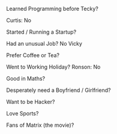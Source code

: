 Learned Programming before Tecky?

Curtis: No

Started / Running a Startup?

Had an unusual Job?  No Vicky

Prefer Coffee or Tea?

Went to Working Holiday?
Ronson: No

Good in Maths?

Desperately need a Boyfriend / Girlfriend?

Want to be Hacker?

Love Sports?

Fans of Matrix (the movie)?
